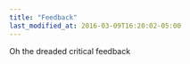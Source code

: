 ```yaml
---
title: "Feedback"
last_modified_at: 2016-03-09T16:20:02-05:00
---
```


Oh the dreaded critical feedback
